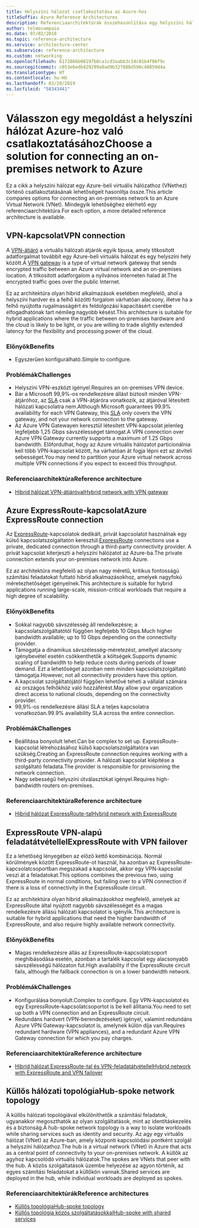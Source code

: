 ```yaml
---
title: Helyszíni hálózat csatlakoztatása az Azure-hoz
titleSuffix: Azure Reference Architectures
description: Referenciaarchitektúrák összehasonlítása egy helyszíni hálózat az Azure-hoz való csatlakoztatásához.
author: telmosampaio
ms.date: 07/02/2018
ms.topic: reference-architecture
ms.service: architecture-center
ms.subservice: reference-architecture
ms.custom: networking
ms.openlocfilehash: 6172866b08197b0ca1cd3aabb3c14c01b4f06f9c
ms.sourcegitcommit: c053e6edb429299a0ad9b327888d596c48859d4a
ms.translationtype: HT
ms.contentlocale: hu-HU
ms.lasthandoff: 03/20/2019
ms.locfileid: "58343441"
---
```

# <a name="choose-a-solution-for-connecting-an-on-premises-network-to-azure"></a><span data-ttu-id="438ca-103">Válasszon egy megoldást a helyszíni hálózat Azure-hoz való csatlakoztatásához</span><span class="sxs-lookup"><span data-stu-id="438ca-103">Choose a solution for connecting an on-premises network to Azure</span></span>

<span data-ttu-id="438ca-104">Ez a cikk a helyszíni hálózat egy Azure-beli virtuális hálózathoz (VNethez) történő csatlakoztatásának lehetőségeit hasonlítja össze.</span><span class="sxs-lookup"><span data-stu-id="438ca-104">This article compares options for connecting an on-premises network to an Azure Virtual Network (VNet).</span></span> <span data-ttu-id="438ca-105">Mindegyik lehetőséghez elérhető egy referenciaarchitektúra.</span><span class="sxs-lookup"><span data-stu-id="438ca-105">For each option, a more detailed reference architecture is available.</span></span>

## <a name="vpn-connection"></a><span data-ttu-id="438ca-106">VPN-kapcsolat</span><span class="sxs-lookup"><span data-stu-id="438ca-106">VPN connection</span></span>

<span data-ttu-id="438ca-107">A [VPN-átjáró](/azure/vpn-gateway/vpn-gateway-about-vpngateways) a virtuális hálózati átjárók egyik típusa, amely titkosított adatforgalmat továbbít egy Azure-beli virtuális hálózat és egy helyszíni hely között.</span><span class="sxs-lookup"><span data-stu-id="438ca-107">A [VPN gateway](/azure/vpn-gateway/vpn-gateway-about-vpngateways) is a type of virtual network gateway that sends encrypted traffic between an Azure virtual network and an on-premises location.</span></span> <span data-ttu-id="438ca-108">A titkosított adatforgalom a nyilvános interneten halad át.</span><span class="sxs-lookup"><span data-stu-id="438ca-108">The encrypted traffic goes over the public Internet.</span></span>

<span data-ttu-id="438ca-109">Ez az architektúra olyan hibrid alkalmazások esetében megfelelő, ahol a helyszíni hardver és a felhő közötti forgalom várhatóan alacsony, illetve ha a felhő nyújtotta rugalmasságért és feldolgozási kapacitásért cserébe elfogadhatónak tart némileg nagyobb késést.</span><span class="sxs-lookup"><span data-stu-id="438ca-109">This architecture is suitable for hybrid applications where the traffic between on-premises hardware and the cloud is likely to be light, or you are willing to trade slightly extended latency for the flexibility and processing power of the cloud.</span></span>

### <a name="benefits"></a><span data-ttu-id="438ca-110">Előnyök</span><span class="sxs-lookup"><span data-stu-id="438ca-110">Benefits</span></span>

- <span data-ttu-id="438ca-111">Egyszerűen konfigurálható.</span><span class="sxs-lookup"><span data-stu-id="438ca-111">Simple to configure.</span></span>

### <a name="challenges"></a><span data-ttu-id="438ca-112">Problémák</span><span class="sxs-lookup"><span data-stu-id="438ca-112">Challenges</span></span>

- <span data-ttu-id="438ca-113">Helyszíni VPN-eszközt igényel.</span><span class="sxs-lookup"><span data-stu-id="438ca-113">Requires an on-premises VPN device.</span></span>
- <span data-ttu-id="438ca-114">Bár a Microsoft 99,9%-os rendelkezésre állást biztosít minden VPN-átjáróhoz, az [SLA](https://azure.microsoft.com/support/legal/sla/vpn-gateway/) csak a VPN-átjáróra vonatkozik, az átjáróval létesített hálózati kapcsolatra nem.</span><span class="sxs-lookup"><span data-stu-id="438ca-114">Although Microsoft guarantees 99.9% availability for each VPN Gateway, this [SLA](https://azure.microsoft.com/support/legal/sla/vpn-gateway/) only covers the VPN gateway, and not your network connection to the gateway.</span></span>
- <span data-ttu-id="438ca-115">Az Azure VPN Gatewayen keresztül létesített VPN-kapcsolat jelenleg legfeljebb 1,25 Gbps sávszélességet támogat.</span><span class="sxs-lookup"><span data-stu-id="438ca-115">A VPN connection over Azure VPN Gateway currently supports a maximum of 1.25 Gbps bandwidth.</span></span> <span data-ttu-id="438ca-116">Előfordulhat, hogy az Azure virtuális hálózatot particionálnia kell több VPN-kapcsolat között, ha várhatóan át fogja lépni ezt az átviteli sebességet.</span><span class="sxs-lookup"><span data-stu-id="438ca-116">You may need to partition your Azure virtual network across multiple VPN connections if you expect to exceed this throughput.</span></span>

### <a name="reference-architecture"></a><span data-ttu-id="438ca-117">Referenciaarchitektúra</span><span class="sxs-lookup"><span data-stu-id="438ca-117">Reference architecture</span></span>

- [<span data-ttu-id="438ca-118">Hibrid hálózat VPN-átjáróval</span><span class="sxs-lookup"><span data-stu-id="438ca-118">Hybrid network with VPN gateway</span></span>](./vpn.md)

<!-- markdownlint-disable MD024 -->

## <a name="azure-expressroute-connection"></a><span data-ttu-id="438ca-119">Azure ExpressRoute-kapcsolat</span><span class="sxs-lookup"><span data-stu-id="438ca-119">Azure ExpressRoute connection</span></span>

<span data-ttu-id="438ca-120">Az [ExpressRoute](/azure/expressroute/)-kapcsolatok dedikált, privát kapcsolatot használnak egy külső kapcsolatszolgáltatón keresztül.</span><span class="sxs-lookup"><span data-stu-id="438ca-120">[ExpressRoute](/azure/expressroute/) connections use a private, dedicated connection through a third-party connectivity provider.</span></span> <span data-ttu-id="438ca-121">A privát kapcsolat kiterjeszti a helyszíni hálózatot az Azure-ba.</span><span class="sxs-lookup"><span data-stu-id="438ca-121">The private connection extends your on-premises network into Azure.</span></span>

<span data-ttu-id="438ca-122">Ez az architektúra megfelelő az olyan nagy méretű, kritikus fontosságú számítási feladatokat futtató hibrid alkalmazásokhoz, amelyek nagyfokú méretezhetőséget igényelnek.</span><span class="sxs-lookup"><span data-stu-id="438ca-122">This architecture is suitable for hybrid applications running large-scale, mission-critical workloads that require a high degree of scalability.</span></span>

### <a name="benefits"></a><span data-ttu-id="438ca-123">Előnyök</span><span class="sxs-lookup"><span data-stu-id="438ca-123">Benefits</span></span>

- <span data-ttu-id="438ca-124">Sokkal nagyobb sávszélesség áll rendelkezésre; a kapcsolatszolgáltatótól függően legfeljebb 10 Gbps.</span><span class="sxs-lookup"><span data-stu-id="438ca-124">Much higher bandwidth available; up to 10 Gbps depending on the connectivity provider.</span></span>
- <span data-ttu-id="438ca-125">Támogatja a dinamikus sávszélesség-méretezést, amellyel alacsony igénybevétel esetén csökkenthetők a költségek.</span><span class="sxs-lookup"><span data-stu-id="438ca-125">Supports dynamic scaling of bandwidth to help reduce costs during periods of lower demand.</span></span> <span data-ttu-id="438ca-126">Ezt a lehetőséget azonban nem minden kapcsolatszolgáltató támogatja.</span><span class="sxs-lookup"><span data-stu-id="438ca-126">However, not all connectivity providers have this option.</span></span>
- <span data-ttu-id="438ca-127">A kapcsolat szolgáltatójától függően lehetővé teheti a vállalat számára az országos felhőkhöz való hozzáférést.</span><span class="sxs-lookup"><span data-stu-id="438ca-127">May allow your organization direct access to national clouds, depending on the connectivity provider.</span></span>
- <span data-ttu-id="438ca-128">99,9%-os rendelkezésre állási SLA a teljes kapcsolatra vonatkozóan.</span><span class="sxs-lookup"><span data-stu-id="438ca-128">99.9% availability SLA across the entire connection.</span></span>

### <a name="challenges"></a><span data-ttu-id="438ca-129">Problémák</span><span class="sxs-lookup"><span data-stu-id="438ca-129">Challenges</span></span>

- <span data-ttu-id="438ca-130">Beállítása bonyolult lehet.</span><span class="sxs-lookup"><span data-stu-id="438ca-130">Can be complex to set up.</span></span> <span data-ttu-id="438ca-131">ExpressRoute-kapcsolat létrehozásához külső kapcsolatszolgáltatóra van szükség.</span><span class="sxs-lookup"><span data-stu-id="438ca-131">Creating an ExpressRoute connection requires working with a third-party connectivity provider.</span></span> <span data-ttu-id="438ca-132">A hálózati kapcsolat kiépítése a szolgáltató feladata.</span><span class="sxs-lookup"><span data-stu-id="438ca-132">The provider is responsible for provisioning the network connection.</span></span>
- <span data-ttu-id="438ca-133">Nagy sebességű helyszíni útválasztókat igényel.</span><span class="sxs-lookup"><span data-stu-id="438ca-133">Requires high-bandwidth routers on-premises.</span></span>

### <a name="reference-architecture"></a><span data-ttu-id="438ca-134">Referenciaarchitektúra</span><span class="sxs-lookup"><span data-stu-id="438ca-134">Reference architecture</span></span>

- [<span data-ttu-id="438ca-135">Hibrid hálózat ExpressRoute-tal</span><span class="sxs-lookup"><span data-stu-id="438ca-135">Hybrid network with ExpressRoute</span></span>](./expressroute.md)

## <a name="expressroute-with-vpn-failover"></a><span data-ttu-id="438ca-136">ExpressRoute VPN-alapú feladatátvétellel</span><span class="sxs-lookup"><span data-stu-id="438ca-136">ExpressRoute with VPN failover</span></span>

<span data-ttu-id="438ca-137">Ez a lehetőség lényegében az előző kettő kombinációja. Normál körülmények között ExpressRoute-ot használ, ha azonban az ExpressRoute-kapcsolatcsoportban megszakad a kapcsolat, akkor egy VPN-kapcsolat veszi át a feladatokat.</span><span class="sxs-lookup"><span data-stu-id="438ca-137">This options combines the previous two, using ExpressRoute in normal conditions, but failing over to a VPN connection if there is a loss of connectivity in the ExpressRoute circuit.</span></span>

<span data-ttu-id="438ca-138">Ez az architektúra olyan hibrid alkalmazásokhoz megfelelő, amelyek az ExpressRoute által nyújtott nagyobb sávszélességet és a magas rendelkezésre állású hálózati kapcsolatot is igénylik.</span><span class="sxs-lookup"><span data-stu-id="438ca-138">This architecture is suitable for hybrid applications that need the higher bandwidth of ExpressRoute, and also require highly available network connectivity.</span></span>

### <a name="benefits"></a><span data-ttu-id="438ca-139">Előnyök</span><span class="sxs-lookup"><span data-stu-id="438ca-139">Benefits</span></span>

- <span data-ttu-id="438ca-140">Magas rendelkezésre állás az ExpressRoute-kapcsolatcsoport meghibásodása esetén, azonban a tartalék kapcsolat egy alacsonyabb sávszélességű hálózaton fut.</span><span class="sxs-lookup"><span data-stu-id="438ca-140">High availability if the ExpressRoute circuit fails, although the fallback connection is on a lower bandwidth network.</span></span>

### <a name="challenges"></a><span data-ttu-id="438ca-141">Problémák</span><span class="sxs-lookup"><span data-stu-id="438ca-141">Challenges</span></span>

- <span data-ttu-id="438ca-142">Konfigurálása bonyolult.</span><span class="sxs-lookup"><span data-stu-id="438ca-142">Complex to configure.</span></span> <span data-ttu-id="438ca-143">Egy VPN-kapcsolatot és egy ExpressRoute-kapcsolatcsoportot is be kell állítania.</span><span class="sxs-lookup"><span data-stu-id="438ca-143">You need to set up both a VPN connection and an ExpressRoute circuit.</span></span>
- <span data-ttu-id="438ca-144">Redundáns hardvert (VPN-berendezéseket) igényel, valamint redundáns Azure VPN Gateway-kapcsolatot is, amelynek külön díja van.</span><span class="sxs-lookup"><span data-stu-id="438ca-144">Requires redundant hardware (VPN appliances), and a redundant Azure VPN Gateway connection for which you pay charges.</span></span>

### <a name="reference-architecture"></a><span data-ttu-id="438ca-145">Referenciaarchitektúra</span><span class="sxs-lookup"><span data-stu-id="438ca-145">Reference architecture</span></span>

- [<span data-ttu-id="438ca-146">Hibrid hálózat ExpressRoute-tal és VPN-feladatátvétellel</span><span class="sxs-lookup"><span data-stu-id="438ca-146">Hybrid network with ExpressRoute and VPN failover</span></span>](./expressroute-vpn-failover.md)

<!-- markdownlint-disable MD024 -->

## <a name="hub-spoke-network-topology"></a><span data-ttu-id="438ca-147">Küllős hálózati topológia</span><span class="sxs-lookup"><span data-stu-id="438ca-147">Hub-spoke network topology</span></span>

<span data-ttu-id="438ca-148">A küllős hálózati topológiával elkülöníthetők a számítási feladatok, ugyanakkor megoszthatók az olyan szolgáltatások, mint az identitáskezelés és a biztonság.</span><span class="sxs-lookup"><span data-stu-id="438ca-148">A hub-spoke network topology is a way to isolate workloads while sharing services such as identity and security.</span></span> <span data-ttu-id="438ca-149">Az agy egy virtuális hálózat (VNet) az Azure-ban, amely központi kapcsolódási pontként szolgál a helyszíni hálózathoz.</span><span class="sxs-lookup"><span data-stu-id="438ca-149">The hub is a virtual network (VNet) in Azure that acts as a central point of connectivity to your on-premises network.</span></span> <span data-ttu-id="438ca-150">A küllők az agyhoz kapcsolódó virtuális hálózatok.</span><span class="sxs-lookup"><span data-stu-id="438ca-150">The spokes are VNets that peer with the hub.</span></span> <span data-ttu-id="438ca-151">A közös szolgáltatások üzembe helyezése az agyon történik, az egyes számítási feladatokat a küllőkön vannak.</span><span class="sxs-lookup"><span data-stu-id="438ca-151">Shared services are deployed in the hub, while individual workloads are deployed as spokes.</span></span>

### <a name="reference-architectures"></a><span data-ttu-id="438ca-152">Referenciaarchitektúrák</span><span class="sxs-lookup"><span data-stu-id="438ca-152">Reference architectures</span></span>

- [<span data-ttu-id="438ca-153">Küllős topológia</span><span class="sxs-lookup"><span data-stu-id="438ca-153">Hub-spoke topology</span></span>](./hub-spoke.md)
- [<span data-ttu-id="438ca-154">Küllős topológia közös szolgáltatásokkal</span><span class="sxs-lookup"><span data-stu-id="438ca-154">Hub-spoke with shared services</span></span>](./shared-services.md)
